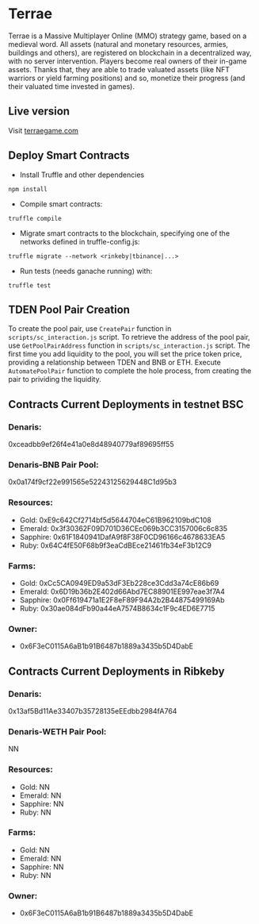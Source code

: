 # Terrae

Terrae is a Massive Multiplayer Online (MMO) strategy game, based on a medieval word. All assets (natural and monetary resources, armies, buildings and others), are registered on blockchain in a decentralized way, with no server intervention. Players become real owners of their in-game assets. Thanks that, they are able to trade valuated assets (like NFT warriors or yield farming positions) and so, monetize their progress (and their valuated time invested in games).

## Live version

Visit [terraegame.com](https://terraegame.com)

## Deploy Smart Contracts

- Install Truffle and other dependencies
```
npm install
```

- Compile smart contracts:

```
truffle compile
```

- Migrate smart contracts to the blockchain, specifying one of the networks defined in truffle-config.js:

```
truffle migrate --network <rinkeby|tbinance|...>
```

- Run tests (needs ganache running) with:

```
truffle test
```

## TDEN Pool Pair Creation
To create the pool pair, use `CreatePair` function in `scripts/sc_interaction.js` script.
To retrieve the address of the pool pair, use `GetPoolPairAddress` function in `scripts/sc_interaction.js` script.
The first time you add liquidity to the pool, you will set the price token price, providing a relationship between TDEN and BNB or ETH.
Execute `AutomatePoolPair` function to complete the hole process, from creating the pair to prividing the liquidity.

## Contracts Current Deployments in testnet BSC

### Denaris:
0xceadbb9ef26f4e41a0e8d48940779af89695ff55

### Denaris-BNB Pair Pool:
0x0a174f9cf22e991565e52243125629448C1d95b3

### Resources:
- Gold: 0xE9c642Cf2714bf5d5644704eC61B962109bdC108
- Emerald: 0x3f30362F09D701D36CEc069b3CC3157006c6c835
- Sapphire: 0x61F1840941DafA9f8F38F0CD96166c4678633EA5
- Ruby: 0x64C4fE50F68b9f3eaCdBEce21461fb34eF3b12C9

### Farms:
- Gold: 0xCc5CA0949ED9a53dF3Eb228ce3Cdd3a74cE86b69
- Emerald: 0x6D19b36b2E402d66Abd7EC88901EE997eae3f7A4
- Sapphire: 0x0Ff619471a1E2F8eF89F94A2b2B44875499169Ab
- Ruby: 0x30ae084dFb90a44eA7574B8634c1F9c4ED6E7715

### Owner:
- 0x6F3eC0115A6aB1b91B6487b1889a3435b5D4DabE


## Contracts Current Deployments in Ribkeby

### Denaris:
0x13af5Bd11Ae33407b35728135eEEdbb2984fA764

### Denaris-WETH Pair Pool:
NN

### Resources:
- Gold: NN
- Emerald: NN
- Sapphire: NN
- Ruby: NN

### Farms:
- Gold: NN
- Emerald: NN
- Sapphire: NN
- Ruby: NN

### Owner:
- 0x6F3eC0115A6aB1b91B6487b1889a3435b5D4DabE